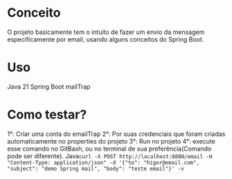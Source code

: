 # Conceito

O projeto basicamente tem o intuito de fazer um envio da mensagem 
especificamente por email, usando alguns conceitos do Spring Boot.

# Uso

Java 21
Spring Boot
mailTrap

#  Como testar?

1°: Criar uma conta do emailTrap
2°: Por suas credenciais que foram criadas automaticamente no properties do projeto
3°: Run no projeto
4°: execute esse comando no GitBash, ou no terminal de sua preferência(Comando pode ser diferente).
    Java```
     curl -X POST http://localhost:8080/email -H "Content-Type: application/json" -d '{"to": "higor@email.com", "subject": "demo Spring mail", "body": "teste email"}' -v
    ```
